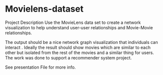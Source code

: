 # Movielens-dataset

Project Description
Use the MovieLens data set to create a network visualization to help understand user-user relationships and Movie-Movie relationships.

The output should be a nice network graph visualization that individuals can interact .
Ideally the result should show movies which are similar to each other but isolated from the rest of the movies and a similar thing for users.
The work was done to support a recommender system project.

See presentation File for more info.

